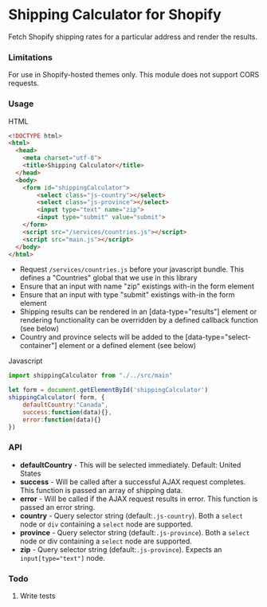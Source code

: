Shipping Calculator for Shopify
==============================
Fetch Shopify shipping rates for a particular address and render the results.

### Limitations

For use in Shopify-hosted themes only. This module does not support CORS requests.

### Usage

HTML
```html
<!DOCTYPE html>
<html>
  <head>
    <meta charset="utf-8">
    <title>Shipping Calculator</title>
  </head>
  <body>
  	<form id="shippingCalculator">
		<select class="js-country"></select>
		<select class="js-province"></select>
		<input type="text" name="zip">
		<input type="submit" value="submit">
	</form>
    <script src="/services/countries.js"></script>
    <script src="main.js"></script>
  </body>
</html>
```
- Request ```/services/countries.js``` before your javascript bundle. This defines a "Countries" global that we use in this library
- Ensure that an input with name "zip" existings with-in the form element
- Ensure that an input with type "submit" existings with-in the form element
- Shipping results can be rendered in an [data-type="results"] element or rendering functionality can be overridden by a defined callback function (see below)
- Country and province selects will be added to the [data-type="select-container"] element or a defined element (see below)

Javascript
```javascript
import shippingCalculator from "./../src/main"

let form = document.getElementById('shippingCalculator')
shippingCalculator( form, {
	defaultCountry:"Canada",
	success:function(data){},
	error:function(data){}
})
```
### API

- **defaultCountry** - This will be selected immediately. Default: United States
- **success** - Will be called after a successful AJAX request completes. This function is passed an array of shipping data.
- **error** - Will be called if the AJAX request results in error. This function is passed an error string. 
- **country** - Query selector string (default:```.js-country```). Both a ```select``` node or ```div``` containing a ```select``` node are supported.
- **province** - Query selector string (default:```.js-province```). Both a ```select``` node or div containing a ```select``` node are supported.
- **zip** - Query selector string (default:```.js-province```). Expects an ```input[type="text"]``` node.

### Todo
1. Write tests

